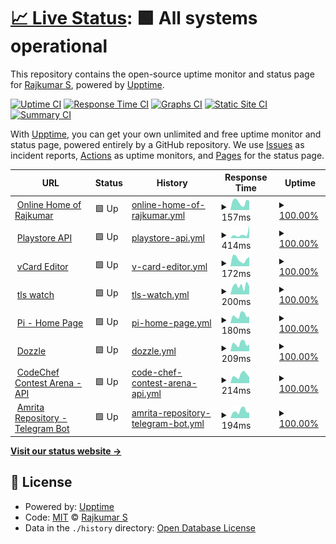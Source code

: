 # [📈 Live Status](https://status.rajkumaar.co.in): <!--live status--> **🟩 All systems operational**

This repository contains the open-source uptime monitor and status page for [Rajkumar S](https://rajkumaar.co.in), powered by [Upptime](https://github.com/upptime/upptime).

[![Uptime CI](https://github.com/rajkumaar23/status/workflows/Uptime%20CI/badge.svg)](https://github.com/rajkumaar23/status/actions?query=workflow%3A%22Uptime+CI%22)
[![Response Time CI](https://github.com/rajkumaar23/status/workflows/Response%20Time%20CI/badge.svg)](https://github.com/rajkumaar23/status/actions?query=workflow%3A%22Response+Time+CI%22)
[![Graphs CI](https://github.com/rajkumaar23/status/workflows/Graphs%20CI/badge.svg)](https://github.com/rajkumaar23/status/actions?query=workflow%3A%22Graphs+CI%22)
[![Static Site CI](https://github.com/rajkumaar23/status/workflows/Static%20Site%20CI/badge.svg)](https://github.com/rajkumaar23/status/actions?query=workflow%3A%22Static+Site+CI%22)
[![Summary CI](https://github.com/rajkumaar23/status/workflows/Summary%20CI/badge.svg)](https://github.com/rajkumaar23/status/actions?query=workflow%3A%22Summary+CI%22)

With [Upptime](https://upptime.js.org), you can get your own unlimited and free uptime monitor and status page, powered entirely by a GitHub repository. We use [Issues](https://github.com/rajkumaar23/status/issues) as incident reports, [Actions](https://github.com/rajkumaar23/status/actions) as uptime monitors, and [Pages](https://status.rajkumaar.co.in) for the status page.

<!--start: status pages-->
<!-- This summary is generated by Upptime (https://github.com/upptime/upptime) -->
<!-- Do not edit this manually, your changes will be overwritten -->
<!-- prettier-ignore -->
| URL | Status | History | Response Time | Uptime |
| --- | ------ | ------- | ------------- | ------ |
| <img alt="" src="https://icons.duckduckgo.com/ip3/rajkumaar.co.in.ico" height="13"> [Online Home of Rajkumar](https://rajkumaar.co.in) | 🟩 Up | [online-home-of-rajkumar.yml](https://github.com/rajkumaar23/status/commits/HEAD/history/online-home-of-rajkumar.yml) | <details><summary><img alt="Response time graph" src="./graphs/online-home-of-rajkumar/response-time-week.png" height="20"> 157ms</summary><br><a href="https://status.rajkumaar.co.in/history/online-home-of-rajkumar"><img alt="Response time 109" src="https://img.shields.io/endpoint?url=https%3A%2F%2Fraw.githubusercontent.com%2Frajkumaar23%2Fstatus%2FHEAD%2Fapi%2Fonline-home-of-rajkumar%2Fresponse-time.json"></a><br><a href="https://status.rajkumaar.co.in/history/online-home-of-rajkumar"><img alt="24-hour response time 180" src="https://img.shields.io/endpoint?url=https%3A%2F%2Fraw.githubusercontent.com%2Frajkumaar23%2Fstatus%2FHEAD%2Fapi%2Fonline-home-of-rajkumar%2Fresponse-time-day.json"></a><br><a href="https://status.rajkumaar.co.in/history/online-home-of-rajkumar"><img alt="7-day response time 157" src="https://img.shields.io/endpoint?url=https%3A%2F%2Fraw.githubusercontent.com%2Frajkumaar23%2Fstatus%2FHEAD%2Fapi%2Fonline-home-of-rajkumar%2Fresponse-time-week.json"></a><br><a href="https://status.rajkumaar.co.in/history/online-home-of-rajkumar"><img alt="30-day response time 142" src="https://img.shields.io/endpoint?url=https%3A%2F%2Fraw.githubusercontent.com%2Frajkumaar23%2Fstatus%2FHEAD%2Fapi%2Fonline-home-of-rajkumar%2Fresponse-time-month.json"></a><br><a href="https://status.rajkumaar.co.in/history/online-home-of-rajkumar"><img alt="1-year response time 106" src="https://img.shields.io/endpoint?url=https%3A%2F%2Fraw.githubusercontent.com%2Frajkumaar23%2Fstatus%2FHEAD%2Fapi%2Fonline-home-of-rajkumar%2Fresponse-time-year.json"></a></details> | <details><summary><a href="https://status.rajkumaar.co.in/history/online-home-of-rajkumar">100.00%</a></summary><a href="https://status.rajkumaar.co.in/history/online-home-of-rajkumar"><img alt="All-time uptime 100.00%" src="https://img.shields.io/endpoint?url=https%3A%2F%2Fraw.githubusercontent.com%2Frajkumaar23%2Fstatus%2FHEAD%2Fapi%2Fonline-home-of-rajkumar%2Fuptime.json"></a><br><a href="https://status.rajkumaar.co.in/history/online-home-of-rajkumar"><img alt="24-hour uptime 100.00%" src="https://img.shields.io/endpoint?url=https%3A%2F%2Fraw.githubusercontent.com%2Frajkumaar23%2Fstatus%2FHEAD%2Fapi%2Fonline-home-of-rajkumar%2Fuptime-day.json"></a><br><a href="https://status.rajkumaar.co.in/history/online-home-of-rajkumar"><img alt="7-day uptime 100.00%" src="https://img.shields.io/endpoint?url=https%3A%2F%2Fraw.githubusercontent.com%2Frajkumaar23%2Fstatus%2FHEAD%2Fapi%2Fonline-home-of-rajkumar%2Fuptime-week.json"></a><br><a href="https://status.rajkumaar.co.in/history/online-home-of-rajkumar"><img alt="30-day uptime 100.00%" src="https://img.shields.io/endpoint?url=https%3A%2F%2Fraw.githubusercontent.com%2Frajkumaar23%2Fstatus%2FHEAD%2Fapi%2Fonline-home-of-rajkumar%2Fuptime-month.json"></a><br><a href="https://status.rajkumaar.co.in/history/online-home-of-rajkumar"><img alt="1-year uptime 100.00%" src="https://img.shields.io/endpoint?url=https%3A%2F%2Fraw.githubusercontent.com%2Frajkumaar23%2Fstatus%2FHEAD%2Fapi%2Fonline-home-of-rajkumar%2Fuptime-year.json"></a></details>
| <img alt="" src="https://www.gstatic.com/android/market_images/web/favicon_v3.ico" height="13"> [Playstore API](https://api-playstore.rajkumaar.co.in/json?id=in.co.rajkumaar.amritarepo) | 🟩 Up | [playstore-api.yml](https://github.com/rajkumaar23/status/commits/HEAD/history/playstore-api.yml) | <details><summary><img alt="Response time graph" src="./graphs/playstore-api/response-time-week.png" height="20"> 414ms</summary><br><a href="https://status.rajkumaar.co.in/history/playstore-api"><img alt="Response time 993" src="https://img.shields.io/endpoint?url=https%3A%2F%2Fraw.githubusercontent.com%2Frajkumaar23%2Fstatus%2FHEAD%2Fapi%2Fplaystore-api%2Fresponse-time.json"></a><br><a href="https://status.rajkumaar.co.in/history/playstore-api"><img alt="24-hour response time 1374" src="https://img.shields.io/endpoint?url=https%3A%2F%2Fraw.githubusercontent.com%2Frajkumaar23%2Fstatus%2FHEAD%2Fapi%2Fplaystore-api%2Fresponse-time-day.json"></a><br><a href="https://status.rajkumaar.co.in/history/playstore-api"><img alt="7-day response time 414" src="https://img.shields.io/endpoint?url=https%3A%2F%2Fraw.githubusercontent.com%2Frajkumaar23%2Fstatus%2FHEAD%2Fapi%2Fplaystore-api%2Fresponse-time-week.json"></a><br><a href="https://status.rajkumaar.co.in/history/playstore-api"><img alt="30-day response time 356" src="https://img.shields.io/endpoint?url=https%3A%2F%2Fraw.githubusercontent.com%2Frajkumaar23%2Fstatus%2FHEAD%2Fapi%2Fplaystore-api%2Fresponse-time-month.json"></a><br><a href="https://status.rajkumaar.co.in/history/playstore-api"><img alt="1-year response time 448" src="https://img.shields.io/endpoint?url=https%3A%2F%2Fraw.githubusercontent.com%2Frajkumaar23%2Fstatus%2FHEAD%2Fapi%2Fplaystore-api%2Fresponse-time-year.json"></a></details> | <details><summary><a href="https://status.rajkumaar.co.in/history/playstore-api">100.00%</a></summary><a href="https://status.rajkumaar.co.in/history/playstore-api"><img alt="All-time uptime 79.48%" src="https://img.shields.io/endpoint?url=https%3A%2F%2Fraw.githubusercontent.com%2Frajkumaar23%2Fstatus%2FHEAD%2Fapi%2Fplaystore-api%2Fuptime.json"></a><br><a href="https://status.rajkumaar.co.in/history/playstore-api"><img alt="24-hour uptime 100.00%" src="https://img.shields.io/endpoint?url=https%3A%2F%2Fraw.githubusercontent.com%2Frajkumaar23%2Fstatus%2FHEAD%2Fapi%2Fplaystore-api%2Fuptime-day.json"></a><br><a href="https://status.rajkumaar.co.in/history/playstore-api"><img alt="7-day uptime 100.00%" src="https://img.shields.io/endpoint?url=https%3A%2F%2Fraw.githubusercontent.com%2Frajkumaar23%2Fstatus%2FHEAD%2Fapi%2Fplaystore-api%2Fuptime-week.json"></a><br><a href="https://status.rajkumaar.co.in/history/playstore-api"><img alt="30-day uptime 100.00%" src="https://img.shields.io/endpoint?url=https%3A%2F%2Fraw.githubusercontent.com%2Frajkumaar23%2Fstatus%2FHEAD%2Fapi%2Fplaystore-api%2Fuptime-month.json"></a><br><a href="https://status.rajkumaar.co.in/history/playstore-api"><img alt="1-year uptime 91.98%" src="https://img.shields.io/endpoint?url=https%3A%2F%2Fraw.githubusercontent.com%2Frajkumaar23%2Fstatus%2FHEAD%2Fapi%2Fplaystore-api%2Fuptime-year.json"></a></details>
| <img alt="" src="https://icons.duckduckgo.com/ip3/vcard-editor.rajkumaar.co.in.ico" height="13"> [vCard Editor](https://vcard-editor.rajkumaar.co.in) | 🟩 Up | [v-card-editor.yml](https://github.com/rajkumaar23/status/commits/HEAD/history/v-card-editor.yml) | <details><summary><img alt="Response time graph" src="./graphs/v-card-editor/response-time-week.png" height="20"> 172ms</summary><br><a href="https://status.rajkumaar.co.in/history/v-card-editor"><img alt="Response time 116" src="https://img.shields.io/endpoint?url=https%3A%2F%2Fraw.githubusercontent.com%2Frajkumaar23%2Fstatus%2FHEAD%2Fapi%2Fv-card-editor%2Fresponse-time.json"></a><br><a href="https://status.rajkumaar.co.in/history/v-card-editor"><img alt="24-hour response time 220" src="https://img.shields.io/endpoint?url=https%3A%2F%2Fraw.githubusercontent.com%2Frajkumaar23%2Fstatus%2FHEAD%2Fapi%2Fv-card-editor%2Fresponse-time-day.json"></a><br><a href="https://status.rajkumaar.co.in/history/v-card-editor"><img alt="7-day response time 172" src="https://img.shields.io/endpoint?url=https%3A%2F%2Fraw.githubusercontent.com%2Frajkumaar23%2Fstatus%2FHEAD%2Fapi%2Fv-card-editor%2Fresponse-time-week.json"></a><br><a href="https://status.rajkumaar.co.in/history/v-card-editor"><img alt="30-day response time 147" src="https://img.shields.io/endpoint?url=https%3A%2F%2Fraw.githubusercontent.com%2Frajkumaar23%2Fstatus%2FHEAD%2Fapi%2Fv-card-editor%2Fresponse-time-month.json"></a><br><a href="https://status.rajkumaar.co.in/history/v-card-editor"><img alt="1-year response time 116" src="https://img.shields.io/endpoint?url=https%3A%2F%2Fraw.githubusercontent.com%2Frajkumaar23%2Fstatus%2FHEAD%2Fapi%2Fv-card-editor%2Fresponse-time-year.json"></a></details> | <details><summary><a href="https://status.rajkumaar.co.in/history/v-card-editor">100.00%</a></summary><a href="https://status.rajkumaar.co.in/history/v-card-editor"><img alt="All-time uptime 100.00%" src="https://img.shields.io/endpoint?url=https%3A%2F%2Fraw.githubusercontent.com%2Frajkumaar23%2Fstatus%2FHEAD%2Fapi%2Fv-card-editor%2Fuptime.json"></a><br><a href="https://status.rajkumaar.co.in/history/v-card-editor"><img alt="24-hour uptime 100.00%" src="https://img.shields.io/endpoint?url=https%3A%2F%2Fraw.githubusercontent.com%2Frajkumaar23%2Fstatus%2FHEAD%2Fapi%2Fv-card-editor%2Fuptime-day.json"></a><br><a href="https://status.rajkumaar.co.in/history/v-card-editor"><img alt="7-day uptime 100.00%" src="https://img.shields.io/endpoint?url=https%3A%2F%2Fraw.githubusercontent.com%2Frajkumaar23%2Fstatus%2FHEAD%2Fapi%2Fv-card-editor%2Fuptime-week.json"></a><br><a href="https://status.rajkumaar.co.in/history/v-card-editor"><img alt="30-day uptime 100.00%" src="https://img.shields.io/endpoint?url=https%3A%2F%2Fraw.githubusercontent.com%2Frajkumaar23%2Fstatus%2FHEAD%2Fapi%2Fv-card-editor%2Fuptime-month.json"></a><br><a href="https://status.rajkumaar.co.in/history/v-card-editor"><img alt="1-year uptime 100.00%" src="https://img.shields.io/endpoint?url=https%3A%2F%2Fraw.githubusercontent.com%2Frajkumaar23%2Fstatus%2FHEAD%2Fapi%2Fv-card-editor%2Fuptime-year.json"></a></details>
| <img alt="" src="https://icons.duckduckgo.com/ip3/tls.rajkumaar.co.in.ico" height="13"> [tls watch](https://tls.rajkumaar.co.in) | 🟩 Up | [tls-watch.yml](https://github.com/rajkumaar23/status/commits/HEAD/history/tls-watch.yml) | <details><summary><img alt="Response time graph" src="./graphs/tls-watch/response-time-week.png" height="20"> 200ms</summary><br><a href="https://status.rajkumaar.co.in/history/tls-watch"><img alt="Response time 139" src="https://img.shields.io/endpoint?url=https%3A%2F%2Fraw.githubusercontent.com%2Frajkumaar23%2Fstatus%2FHEAD%2Fapi%2Ftls-watch%2Fresponse-time.json"></a><br><a href="https://status.rajkumaar.co.in/history/tls-watch"><img alt="24-hour response time 189" src="https://img.shields.io/endpoint?url=https%3A%2F%2Fraw.githubusercontent.com%2Frajkumaar23%2Fstatus%2FHEAD%2Fapi%2Ftls-watch%2Fresponse-time-day.json"></a><br><a href="https://status.rajkumaar.co.in/history/tls-watch"><img alt="7-day response time 200" src="https://img.shields.io/endpoint?url=https%3A%2F%2Fraw.githubusercontent.com%2Frajkumaar23%2Fstatus%2FHEAD%2Fapi%2Ftls-watch%2Fresponse-time-week.json"></a><br><a href="https://status.rajkumaar.co.in/history/tls-watch"><img alt="30-day response time 156" src="https://img.shields.io/endpoint?url=https%3A%2F%2Fraw.githubusercontent.com%2Frajkumaar23%2Fstatus%2FHEAD%2Fapi%2Ftls-watch%2Fresponse-time-month.json"></a><br><a href="https://status.rajkumaar.co.in/history/tls-watch"><img alt="1-year response time 139" src="https://img.shields.io/endpoint?url=https%3A%2F%2Fraw.githubusercontent.com%2Frajkumaar23%2Fstatus%2FHEAD%2Fapi%2Ftls-watch%2Fresponse-time-year.json"></a></details> | <details><summary><a href="https://status.rajkumaar.co.in/history/tls-watch">100.00%</a></summary><a href="https://status.rajkumaar.co.in/history/tls-watch"><img alt="All-time uptime 100.00%" src="https://img.shields.io/endpoint?url=https%3A%2F%2Fraw.githubusercontent.com%2Frajkumaar23%2Fstatus%2FHEAD%2Fapi%2Ftls-watch%2Fuptime.json"></a><br><a href="https://status.rajkumaar.co.in/history/tls-watch"><img alt="24-hour uptime 100.00%" src="https://img.shields.io/endpoint?url=https%3A%2F%2Fraw.githubusercontent.com%2Frajkumaar23%2Fstatus%2FHEAD%2Fapi%2Ftls-watch%2Fuptime-day.json"></a><br><a href="https://status.rajkumaar.co.in/history/tls-watch"><img alt="7-day uptime 100.00%" src="https://img.shields.io/endpoint?url=https%3A%2F%2Fraw.githubusercontent.com%2Frajkumaar23%2Fstatus%2FHEAD%2Fapi%2Ftls-watch%2Fuptime-week.json"></a><br><a href="https://status.rajkumaar.co.in/history/tls-watch"><img alt="30-day uptime 100.00%" src="https://img.shields.io/endpoint?url=https%3A%2F%2Fraw.githubusercontent.com%2Frajkumaar23%2Fstatus%2FHEAD%2Fapi%2Ftls-watch%2Fuptime-month.json"></a><br><a href="https://status.rajkumaar.co.in/history/tls-watch"><img alt="1-year uptime 100.00%" src="https://img.shields.io/endpoint?url=https%3A%2F%2Fraw.githubusercontent.com%2Frajkumaar23%2Fstatus%2FHEAD%2Fapi%2Ftls-watch%2Fuptime-year.json"></a></details>
| <img alt="" src="https://pi.rajkumaar.co.in/favicon.ico" height="13"> [Pi - Home Page](https://pi.rajkumaar.co.in) | 🟩 Up | [pi-home-page.yml](https://github.com/rajkumaar23/status/commits/HEAD/history/pi-home-page.yml) | <details><summary><img alt="Response time graph" src="./graphs/pi-home-page/response-time-week.png" height="20"> 180ms</summary><br><a href="https://status.rajkumaar.co.in/history/pi-home-page"><img alt="Response time 314" src="https://img.shields.io/endpoint?url=https%3A%2F%2Fraw.githubusercontent.com%2Frajkumaar23%2Fstatus%2FHEAD%2Fapi%2Fpi-home-page%2Fresponse-time.json"></a><br><a href="https://status.rajkumaar.co.in/history/pi-home-page"><img alt="24-hour response time 151" src="https://img.shields.io/endpoint?url=https%3A%2F%2Fraw.githubusercontent.com%2Frajkumaar23%2Fstatus%2FHEAD%2Fapi%2Fpi-home-page%2Fresponse-time-day.json"></a><br><a href="https://status.rajkumaar.co.in/history/pi-home-page"><img alt="7-day response time 180" src="https://img.shields.io/endpoint?url=https%3A%2F%2Fraw.githubusercontent.com%2Frajkumaar23%2Fstatus%2FHEAD%2Fapi%2Fpi-home-page%2Fresponse-time-week.json"></a><br><a href="https://status.rajkumaar.co.in/history/pi-home-page"><img alt="30-day response time 202" src="https://img.shields.io/endpoint?url=https%3A%2F%2Fraw.githubusercontent.com%2Frajkumaar23%2Fstatus%2FHEAD%2Fapi%2Fpi-home-page%2Fresponse-time-month.json"></a><br><a href="https://status.rajkumaar.co.in/history/pi-home-page"><img alt="1-year response time 314" src="https://img.shields.io/endpoint?url=https%3A%2F%2Fraw.githubusercontent.com%2Frajkumaar23%2Fstatus%2FHEAD%2Fapi%2Fpi-home-page%2Fresponse-time-year.json"></a></details> | <details><summary><a href="https://status.rajkumaar.co.in/history/pi-home-page">100.00%</a></summary><a href="https://status.rajkumaar.co.in/history/pi-home-page"><img alt="All-time uptime 99.48%" src="https://img.shields.io/endpoint?url=https%3A%2F%2Fraw.githubusercontent.com%2Frajkumaar23%2Fstatus%2FHEAD%2Fapi%2Fpi-home-page%2Fuptime.json"></a><br><a href="https://status.rajkumaar.co.in/history/pi-home-page"><img alt="24-hour uptime 100.00%" src="https://img.shields.io/endpoint?url=https%3A%2F%2Fraw.githubusercontent.com%2Frajkumaar23%2Fstatus%2FHEAD%2Fapi%2Fpi-home-page%2Fuptime-day.json"></a><br><a href="https://status.rajkumaar.co.in/history/pi-home-page"><img alt="7-day uptime 100.00%" src="https://img.shields.io/endpoint?url=https%3A%2F%2Fraw.githubusercontent.com%2Frajkumaar23%2Fstatus%2FHEAD%2Fapi%2Fpi-home-page%2Fuptime-week.json"></a><br><a href="https://status.rajkumaar.co.in/history/pi-home-page"><img alt="30-day uptime 100.00%" src="https://img.shields.io/endpoint?url=https%3A%2F%2Fraw.githubusercontent.com%2Frajkumaar23%2Fstatus%2FHEAD%2Fapi%2Fpi-home-page%2Fuptime-month.json"></a><br><a href="https://status.rajkumaar.co.in/history/pi-home-page"><img alt="1-year uptime 99.48%" src="https://img.shields.io/endpoint?url=https%3A%2F%2Fraw.githubusercontent.com%2Frajkumaar23%2Fstatus%2FHEAD%2Fapi%2Fpi-home-page%2Fuptime-year.json"></a></details>
| <img alt="" src="https://dozzle.dev/favicon.ico" height="13"> [Dozzle](https://dozzle.rajkumaar.co.in/healthcheck) | 🟩 Up | [dozzle.yml](https://github.com/rajkumaar23/status/commits/HEAD/history/dozzle.yml) | <details><summary><img alt="Response time graph" src="./graphs/dozzle/response-time-week.png" height="20"> 209ms</summary><br><a href="https://status.rajkumaar.co.in/history/dozzle"><img alt="Response time 398" src="https://img.shields.io/endpoint?url=https%3A%2F%2Fraw.githubusercontent.com%2Frajkumaar23%2Fstatus%2FHEAD%2Fapi%2Fdozzle%2Fresponse-time.json"></a><br><a href="https://status.rajkumaar.co.in/history/dozzle"><img alt="24-hour response time 188" src="https://img.shields.io/endpoint?url=https%3A%2F%2Fraw.githubusercontent.com%2Frajkumaar23%2Fstatus%2FHEAD%2Fapi%2Fdozzle%2Fresponse-time-day.json"></a><br><a href="https://status.rajkumaar.co.in/history/dozzle"><img alt="7-day response time 209" src="https://img.shields.io/endpoint?url=https%3A%2F%2Fraw.githubusercontent.com%2Frajkumaar23%2Fstatus%2FHEAD%2Fapi%2Fdozzle%2Fresponse-time-week.json"></a><br><a href="https://status.rajkumaar.co.in/history/dozzle"><img alt="30-day response time 222" src="https://img.shields.io/endpoint?url=https%3A%2F%2Fraw.githubusercontent.com%2Frajkumaar23%2Fstatus%2FHEAD%2Fapi%2Fdozzle%2Fresponse-time-month.json"></a><br><a href="https://status.rajkumaar.co.in/history/dozzle"><img alt="1-year response time 398" src="https://img.shields.io/endpoint?url=https%3A%2F%2Fraw.githubusercontent.com%2Frajkumaar23%2Fstatus%2FHEAD%2Fapi%2Fdozzle%2Fresponse-time-year.json"></a></details> | <details><summary><a href="https://status.rajkumaar.co.in/history/dozzle">100.00%</a></summary><a href="https://status.rajkumaar.co.in/history/dozzle"><img alt="All-time uptime 99.51%" src="https://img.shields.io/endpoint?url=https%3A%2F%2Fraw.githubusercontent.com%2Frajkumaar23%2Fstatus%2FHEAD%2Fapi%2Fdozzle%2Fuptime.json"></a><br><a href="https://status.rajkumaar.co.in/history/dozzle"><img alt="24-hour uptime 100.00%" src="https://img.shields.io/endpoint?url=https%3A%2F%2Fraw.githubusercontent.com%2Frajkumaar23%2Fstatus%2FHEAD%2Fapi%2Fdozzle%2Fuptime-day.json"></a><br><a href="https://status.rajkumaar.co.in/history/dozzle"><img alt="7-day uptime 100.00%" src="https://img.shields.io/endpoint?url=https%3A%2F%2Fraw.githubusercontent.com%2Frajkumaar23%2Fstatus%2FHEAD%2Fapi%2Fdozzle%2Fuptime-week.json"></a><br><a href="https://status.rajkumaar.co.in/history/dozzle"><img alt="30-day uptime 100.00%" src="https://img.shields.io/endpoint?url=https%3A%2F%2Fraw.githubusercontent.com%2Frajkumaar23%2Fstatus%2FHEAD%2Fapi%2Fdozzle%2Fuptime-month.json"></a><br><a href="https://status.rajkumaar.co.in/history/dozzle"><img alt="1-year uptime 99.51%" src="https://img.shields.io/endpoint?url=https%3A%2F%2Fraw.githubusercontent.com%2Frajkumaar23%2Fstatus%2FHEAD%2Fapi%2Fdozzle%2Fuptime-year.json"></a></details>
| <img alt="" src="https://codechef.com/favicon.ico" height="13"> [CodeChef Contest Arena - API](https://api.codechef-arena.rajkumaar.co.in/healthcheck) | 🟩 Up | [code-chef-contest-arena-api.yml](https://github.com/rajkumaar23/status/commits/HEAD/history/code-chef-contest-arena-api.yml) | <details><summary><img alt="Response time graph" src="./graphs/code-chef-contest-arena-api/response-time-week.png" height="20"> 214ms</summary><br><a href="https://status.rajkumaar.co.in/history/code-chef-contest-arena-api"><img alt="Response time 372" src="https://img.shields.io/endpoint?url=https%3A%2F%2Fraw.githubusercontent.com%2Frajkumaar23%2Fstatus%2FHEAD%2Fapi%2Fcode-chef-contest-arena-api%2Fresponse-time.json"></a><br><a href="https://status.rajkumaar.co.in/history/code-chef-contest-arena-api"><img alt="24-hour response time 160" src="https://img.shields.io/endpoint?url=https%3A%2F%2Fraw.githubusercontent.com%2Frajkumaar23%2Fstatus%2FHEAD%2Fapi%2Fcode-chef-contest-arena-api%2Fresponse-time-day.json"></a><br><a href="https://status.rajkumaar.co.in/history/code-chef-contest-arena-api"><img alt="7-day response time 214" src="https://img.shields.io/endpoint?url=https%3A%2F%2Fraw.githubusercontent.com%2Frajkumaar23%2Fstatus%2FHEAD%2Fapi%2Fcode-chef-contest-arena-api%2Fresponse-time-week.json"></a><br><a href="https://status.rajkumaar.co.in/history/code-chef-contest-arena-api"><img alt="30-day response time 231" src="https://img.shields.io/endpoint?url=https%3A%2F%2Fraw.githubusercontent.com%2Frajkumaar23%2Fstatus%2FHEAD%2Fapi%2Fcode-chef-contest-arena-api%2Fresponse-time-month.json"></a><br><a href="https://status.rajkumaar.co.in/history/code-chef-contest-arena-api"><img alt="1-year response time 372" src="https://img.shields.io/endpoint?url=https%3A%2F%2Fraw.githubusercontent.com%2Frajkumaar23%2Fstatus%2FHEAD%2Fapi%2Fcode-chef-contest-arena-api%2Fresponse-time-year.json"></a></details> | <details><summary><a href="https://status.rajkumaar.co.in/history/code-chef-contest-arena-api">100.00%</a></summary><a href="https://status.rajkumaar.co.in/history/code-chef-contest-arena-api"><img alt="All-time uptime 99.52%" src="https://img.shields.io/endpoint?url=https%3A%2F%2Fraw.githubusercontent.com%2Frajkumaar23%2Fstatus%2FHEAD%2Fapi%2Fcode-chef-contest-arena-api%2Fuptime.json"></a><br><a href="https://status.rajkumaar.co.in/history/code-chef-contest-arena-api"><img alt="24-hour uptime 100.00%" src="https://img.shields.io/endpoint?url=https%3A%2F%2Fraw.githubusercontent.com%2Frajkumaar23%2Fstatus%2FHEAD%2Fapi%2Fcode-chef-contest-arena-api%2Fuptime-day.json"></a><br><a href="https://status.rajkumaar.co.in/history/code-chef-contest-arena-api"><img alt="7-day uptime 100.00%" src="https://img.shields.io/endpoint?url=https%3A%2F%2Fraw.githubusercontent.com%2Frajkumaar23%2Fstatus%2FHEAD%2Fapi%2Fcode-chef-contest-arena-api%2Fuptime-week.json"></a><br><a href="https://status.rajkumaar.co.in/history/code-chef-contest-arena-api"><img alt="30-day uptime 100.00%" src="https://img.shields.io/endpoint?url=https%3A%2F%2Fraw.githubusercontent.com%2Frajkumaar23%2Fstatus%2FHEAD%2Fapi%2Fcode-chef-contest-arena-api%2Fuptime-month.json"></a><br><a href="https://status.rajkumaar.co.in/history/code-chef-contest-arena-api"><img alt="1-year uptime 99.52%" src="https://img.shields.io/endpoint?url=https%3A%2F%2Fraw.githubusercontent.com%2Frajkumaar23%2Fstatus%2FHEAD%2Fapi%2Fcode-chef-contest-arena-api%2Fuptime-year.json"></a></details>
| <img alt="" src="https://raw.githubusercontent.com/rajkumaar23/AmritaRepo/master/app/src/main/res/drawable/logosq.png" height="13"> [Amrita Repository - Telegram Bot](https://amrita-repo-bot.rajkumaar.co.in/healthcheck) | 🟩 Up | [amrita-repository-telegram-bot.yml](https://github.com/rajkumaar23/status/commits/HEAD/history/amrita-repository-telegram-bot.yml) | <details><summary><img alt="Response time graph" src="./graphs/amrita-repository-telegram-bot/response-time-week.png" height="20"> 194ms</summary><br><a href="https://status.rajkumaar.co.in/history/amrita-repository-telegram-bot"><img alt="Response time 311" src="https://img.shields.io/endpoint?url=https%3A%2F%2Fraw.githubusercontent.com%2Frajkumaar23%2Fstatus%2FHEAD%2Fapi%2Famrita-repository-telegram-bot%2Fresponse-time.json"></a><br><a href="https://status.rajkumaar.co.in/history/amrita-repository-telegram-bot"><img alt="24-hour response time 149" src="https://img.shields.io/endpoint?url=https%3A%2F%2Fraw.githubusercontent.com%2Frajkumaar23%2Fstatus%2FHEAD%2Fapi%2Famrita-repository-telegram-bot%2Fresponse-time-day.json"></a><br><a href="https://status.rajkumaar.co.in/history/amrita-repository-telegram-bot"><img alt="7-day response time 194" src="https://img.shields.io/endpoint?url=https%3A%2F%2Fraw.githubusercontent.com%2Frajkumaar23%2Fstatus%2FHEAD%2Fapi%2Famrita-repository-telegram-bot%2Fresponse-time-week.json"></a><br><a href="https://status.rajkumaar.co.in/history/amrita-repository-telegram-bot"><img alt="30-day response time 223" src="https://img.shields.io/endpoint?url=https%3A%2F%2Fraw.githubusercontent.com%2Frajkumaar23%2Fstatus%2FHEAD%2Fapi%2Famrita-repository-telegram-bot%2Fresponse-time-month.json"></a><br><a href="https://status.rajkumaar.co.in/history/amrita-repository-telegram-bot"><img alt="1-year response time 311" src="https://img.shields.io/endpoint?url=https%3A%2F%2Fraw.githubusercontent.com%2Frajkumaar23%2Fstatus%2FHEAD%2Fapi%2Famrita-repository-telegram-bot%2Fresponse-time-year.json"></a></details> | <details><summary><a href="https://status.rajkumaar.co.in/history/amrita-repository-telegram-bot">100.00%</a></summary><a href="https://status.rajkumaar.co.in/history/amrita-repository-telegram-bot"><img alt="All-time uptime 99.52%" src="https://img.shields.io/endpoint?url=https%3A%2F%2Fraw.githubusercontent.com%2Frajkumaar23%2Fstatus%2FHEAD%2Fapi%2Famrita-repository-telegram-bot%2Fuptime.json"></a><br><a href="https://status.rajkumaar.co.in/history/amrita-repository-telegram-bot"><img alt="24-hour uptime 100.00%" src="https://img.shields.io/endpoint?url=https%3A%2F%2Fraw.githubusercontent.com%2Frajkumaar23%2Fstatus%2FHEAD%2Fapi%2Famrita-repository-telegram-bot%2Fuptime-day.json"></a><br><a href="https://status.rajkumaar.co.in/history/amrita-repository-telegram-bot"><img alt="7-day uptime 100.00%" src="https://img.shields.io/endpoint?url=https%3A%2F%2Fraw.githubusercontent.com%2Frajkumaar23%2Fstatus%2FHEAD%2Fapi%2Famrita-repository-telegram-bot%2Fuptime-week.json"></a><br><a href="https://status.rajkumaar.co.in/history/amrita-repository-telegram-bot"><img alt="30-day uptime 100.00%" src="https://img.shields.io/endpoint?url=https%3A%2F%2Fraw.githubusercontent.com%2Frajkumaar23%2Fstatus%2FHEAD%2Fapi%2Famrita-repository-telegram-bot%2Fuptime-month.json"></a><br><a href="https://status.rajkumaar.co.in/history/amrita-repository-telegram-bot"><img alt="1-year uptime 99.52%" src="https://img.shields.io/endpoint?url=https%3A%2F%2Fraw.githubusercontent.com%2Frajkumaar23%2Fstatus%2FHEAD%2Fapi%2Famrita-repository-telegram-bot%2Fuptime-year.json"></a></details>

<!--end: status pages-->

[**Visit our status website →**](https://status.rajkumaar.co.in)

## 📄 License

- Powered by: [Upptime](https://github.com/upptime/upptime)
- Code: [MIT](./LICENSE) © [Rajkumar S](https://rajkumaar.co.in)
- Data in the `./history` directory: [Open Database License](https://opendatacommons.org/licenses/odbl/1-0/)
